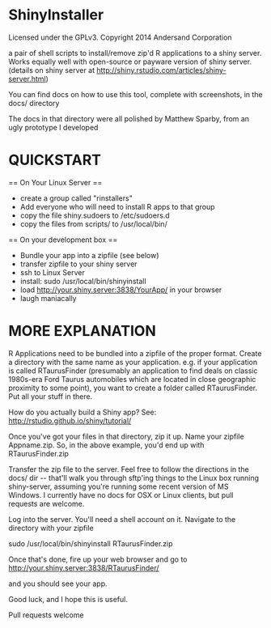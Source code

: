 ShinyInstaller
==============

Licensed under the GPLv3.
Copyright 2014 Andersand Corporation

a pair of shell scripts to install/remove zip'd R applications
to a shiny server.  Works equally well with open-source or 
payware version of shiny server.  
(details on shiny server at http://shiny.rstudio.com/articles/shiny-server.html)

You can find docs on how to use this tool, complete with screenshots,
in the docs/ directory

The docs in that directory were all polished by Matthew Sparby, from an 
ugly prototype I developed 

QUICKSTART
==========

== On Your Linux Server ==
 * create a group called "rinstallers"
 * Add everyone who will need to install R apps to that group
 * copy the file shiny.sudoers to /etc/sudoers.d
 * copy the files from scripts/ to /usr/local/bin/

== On your development box ==
 * Bundle your app into a zipfile (see below)
 * transfer zipfile to your shiny server
 * ssh to Linux Server
 * install:
     sudo /usr/local/bin/shinyinstall
 * load http://your.shiny.server:3838/YourApp/ in your browser
 * laugh maniacally

MORE EXPLANATION
================

R Applications need to be bundled into a zipfile of the proper format.
Create a directory with the same name as your application.  e.g. if your 
application is called RTaurusFinder (presumably an application to find
deals on classic 1980s-era Ford Taurus automobiles which are located in
close geographic proximity to some point), you want to create a folder called
RTaurusFinder.  Put all your stuff in there.

How do you actually build a Shiny app?
See: http://rstudio.github.io/shiny/tutorial/

Once you've got your files in that directory, zip it up.
Name your zipfile Appname.zip.  So, in the above example, you'd end up
with RTaurusFinder.zip

Transfer the zip file to the server.  Feel free to follow the directions
in the docs/ dir -- that'll walk you through sftp'ing things to the Linux 
box running shiny-server, assuming you're running some recent version of
MS Windows.  I currently have no docs for OSX or Linux clients, but pull
requests are welcome.

Log into the server.  You'll need a shell account on it.
Navigate to the directory with your zipfile

sudo /usr/local/bin/shinyinstall RTaurusFinder.zip

Once that's done, fire up your web browser and go to
http://your.shiny.server:3838/RTaurusFinder/

and you should see your app.

Good luck, and I hope this is useful.

Pull requests welcome
